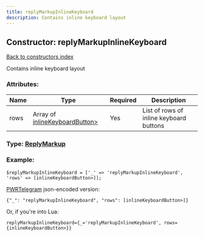 ```yaml
---
title: replyMarkupInlineKeyboard
description: Contains inline keyboard layout
---
```

## Constructor: replyMarkupInlineKeyboard  
[Back to constructors index](index.md)



Contains inline keyboard layout

### Attributes:

| Name     |    Type       | Required | Description |
|----------|---------------|----------|-------------|
|rows|Array of [inlineKeyboardButton>](../constructors/inlineKeyboardButton>.md) | Yes|List of rows of inline keyboard buttons|



### Type: [ReplyMarkup](../types/ReplyMarkup.md)


### Example:

```
$replyMarkupInlineKeyboard = ['_' => 'replyMarkupInlineKeyboard', 'rows' => [inlineKeyboardButton>]];
```  

[PWRTelegram](https://pwrtelegram.xyz) json-encoded version:

```
{"_": "replyMarkupInlineKeyboard", "rows": [inlineKeyboardButton>]}
```


Or, if you're into Lua:  


```
replyMarkupInlineKeyboard={_='replyMarkupInlineKeyboard', rows={inlineKeyboardButton>}}

```


